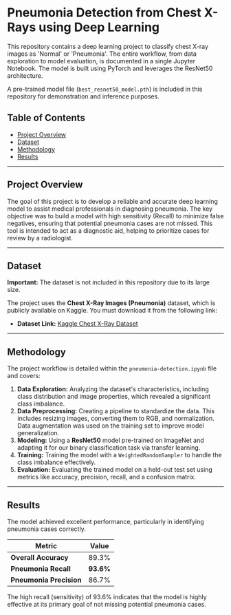 # Pneumonia Detection from Chest X-Rays using Deep Learning

This repository contains a deep learning project to classify chest X-ray images as 'Normal' or 'Pneumonia'. The entire workflow, from data exploration to model evaluation, is documented in a single Jupyter Notebook. The model is built using PyTorch and leverages the ResNet50 architecture.

A pre-trained model file (`best_resnet50_model.pth`) is included in this repository for demonstration and inference purposes.

## Table of Contents
- [Project Overview](#project-overview)
- [Dataset](#dataset)
- [Methodology](#methodology)
- [Results](#results)

---

## Project Overview

The goal of this project is to develop a reliable and accurate deep learning model to assist medical professionals in diagnosing pneumonia. The key objective was to build a model with high sensitivity (Recall) to minimize false negatives, ensuring that potential pneumonia cases are not missed. This tool is intended to act as a diagnostic aid, helping to prioritize cases for review by a radiologist.

---

## Dataset

**Important:** The dataset is not included in this repository due to its large size.

The project uses the **Chest X-Ray Images (Pneumonia)** dataset, which is publicly available on Kaggle. You must download it from the following link:
- **Dataset Link:** [Kaggle Chest X-Ray Dataset](https://www.kaggle.com/datasets/paultimothymooney/chest-xray-pneumonia)

---

## Methodology

The project workflow is detailed within the `pneumonia-detection.ipynb` file and covers:

1.  **Data Exploration:** Analyzing the dataset's characteristics, including class distribution and image properties, which revealed a significant class imbalance.
2.  **Data Preprocessing:** Creating a pipeline to standardize the data. This includes resizing images, converting them to RGB, and normalization. Data augmentation was used on the training set to improve model generalization.
3.  **Modeling:** Using a **ResNet50** model pre-trained on ImageNet and adapting it for our binary classification task via transfer learning.
4.  **Training:** Training the model with a `WeightedRandomSampler` to handle the class imbalance effectively.
5.  **Evaluation:** Evaluating the trained model on a held-out test set using metrics like accuracy, precision, recall, and a confusion matrix.

---

## Results

The model achieved excellent performance, particularly in identifying pneumonia cases correctly.

| Metric                  | Value   |
| ----------------------- | ------- |
| **Overall Accuracy** | 89.3%   |
| **Pneumonia Recall** | **93.6%** |
| **Pneumonia Precision** | 86.7%   |

The high recall (sensitivity) of 93.6% indicates that the model is highly effective at its primary goal of not missing potential pneumonia cases.

